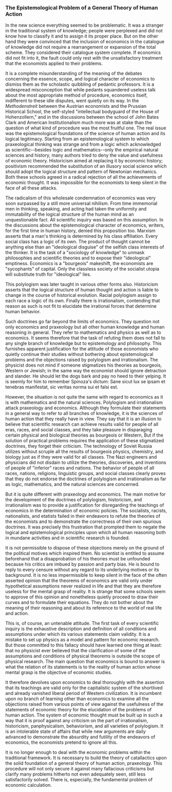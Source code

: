 ### The Epistemological Problem of a General Theory of Human Action

In the new science everything seemed to be problematic. It was a stranger in the traditional system of knowledge; people were perplexed and did not know how to classify it and to assign it its proper place. But on the other hand they were convinced that the inclusion of economics in the catalogue of knowledge did not require a rearrangement or expansion of the total scheme. They considered their catalogue system complete. If economics did not fit into it, the fault could only rest with the unsatisfactory treatment that the economists applied to their problems.

It is a complete misunderstanding of the meaning of the debates concerning the essence, scope, and logical character of economics to dismiss them as the scholastic quibbling of pedantic professors. It is a widespread misconception that while pedants squandered useless talk about the most appropriate method of procedure, economics itself, indifferent to these idle disputes, went quietly on its way. In the *Methodenstreit* between the Austrian economists and the Prussian Historical School, the self-styled "intellectual bodyguard of the House of Hohenzollern," and in the discussions between the school of John Bates Clark and American Institutionalism much more was at stake than the question of what kind of procedure was the most fruitful one. The real issue was the epistemological foundations of the science of human action and its logical legitimacy. Starting from an epistemological system to which praxeological thinking was strange and from a logic which acknowledged as scientific--besides logic and mathematics--only the empirical natural sciences and history, many authors tried to deny the value and usefulness of economic theory. Historicism aimed at replacing it by economic history; positivism recommended the substitution of an illusory social science which should adopt the logical structure and pattern of Newtonian mechanics. Both these schools agreed in a radical rejection of all the achievements of economic thought. It was impossible for the economists to keep silent in the face of all these attacks.

The radicalism of this wholesale condemnation of economics was very soon surpassed by a still more universal nihilism. From time immemorial men in thinking, speaking, and acting had taken the uniformity and immutability of the logical structure of the human mind as an unquestionable fact. All scientific inquiry was based on this assumption. In the discussions about the epistemological character of economics, writers, for the first time in human history, denied this proposition too. Marxism asserts that a man's thinking is determined by his class affiliation. Every social class has a logic of its own. The product of thought cannot be anything else than an "ideological disguise" of the selfish class interests of the thinker. It is the task of a "sociology of knowledge" to unmask philosophies and scientific theories and to expose their "ideological" emptiness. Economics is a "bourgeois" makeshift, the economists are "sycophants" of capital. Only the classless society of the socialist utopia will substitute truth for "ideological" lies.

This polylogism was later taught in various other forms also. Historicism asserts that the logical structure of human thought and action is liable to change in the course of historical evolution. Racial polylogism assign to each race a logic of its own. Finally there is irrationalism, contending that reason as such is not fit to elucidate the irrational forces that determine human behavior.

Such doctrines go far beyond the limits of economics. They question not only economics and praxeology but all other human knowledge and human reasoning in general. They refer to mathematics and physics as well as to economics. It seems therefore that the task of refuting them does not fall to any single branch of knowledge but to epistemology and philosophy. This furnishes apparent justification for the attitude of those economists who quietly continue their studies without bothering about epistemological problems and the objections raised by polylogism and irrationalism. The physicist does not mind if someone stigmatizes his theories as bourgeois, Western or Jewish; in the same way the economist should ignore detraction and slander. He should let the dogs bark and pay no heed to their yelping. It is seemly for him to remember Spinoza's dictum: Sane sicut lux se ipsam et tenebras manifestat, sic veritas norma sui et falsi est.

However, the situation is not quite the same with regard to economics as it is with mathematics and the natural sciences. Polylogism and irrationalism attack praxeology and economics. Although they formulate their statements in a general way to refer to all branches of knowledge, it is the sciences of human action that they really have in view. They say that it is an illusion to believe that scientific research can achieve results valid for people of all eras, races, and social classes, and they take pleasure in disparaging certain physical and biological theories as bourgeois or Western, But if the solution of practical problems requires the application of these stigmatized doctrines, they forget their criticism. The technology of Soviet Russia utilizes without scruple all the results of bourgeois physics, chemistry, and biology just as if they were valid for all classes. The Nazi engineers and physicians did not disdain to utilize the theories, discoveries, and inventions of people of "inferior" races and nations. The behavior of people of all races, nations, religions, linguistic groups, and social classes clearly proves that they do not endorse the doctrines of polylogism and irrationalism as far as logic, mathematics, and the natural sciences are concerned.

But it is quite different with praxeology and economics. The main motive for the development of the doctrines of polylogism, historicism, and irrationalism was to provide a justification for disregarding the teachings of economics in the determination of economic policies. The socialists, racists, nationalists, and etatists failed in their endeavors to refute the theories of the economists and to demonstrate the correctness of their own spurious doctrines. It was precisely this frustration that prompted them to negate the logical and epistemological principles upon which all human reasoning both in mundane activities and in scientific research is founded.

It is not permissible to dispose of these objections merely on the ground of the political motives which inspired them. No scientist is entitled to assume beforehand that a disapprobation of his theories must be unfounded because his critics are imbued by passion and party bias. He is bound to reply to every censure without any regard to its underlying motives or its background. It is no less impermissible to keep silent in the face of the often asserted opinion that the theorems of economics are valid only under hypothetical assumptions never realized in life and that they are therefore useless for the mental grasp of reality. It is strange that some schools seem to approve of this opinion and nonetheless quietly proceed to draw their curves and to formulate their equations. They do not bother about the meaning of their reasoning and about its reference to the world of real life and action.

This is, of course, an untenable attitude. The first task of every scientific inquiry is the exhaustive description and definition of all conditions and assumptions under which its various statements claim validity. It is a mistake to set up physics as a model and pattern for economic research. But those committed to this fallacy should have learned one thing at least: that no physicist ever believed that the clarification of some of the assumptions and conditions of physical theorems is outside the scope of physical research. The main question that economics is bound to answer is what the relation of its statements is to the reality of human action whose mental grasp is the objective of economic studies.

It therefore devolves upon economics to deal thoroughly with the assertion that its teachings are valid only for the capitalistic system of the shortlived and already vanished liberal period of Western civilization. It is incumbent upon no branch of learning other than economics to examine all the objections raised from various points of view against the usefulness of the statements of economic theory for the elucidation of the problems of human action. The system of economic thought must be built up in such a way that it is proof against any criticism on the part of irrationalism, historicism, panphysicalism, behaviorism, and all varieties of polylogism. It is an intolerable state of affairs that while new arguments are daily advanced to demonstrate the absurdity and futility of the endeavors of economics, the economists pretend to ignore all this.

It is no longer enough to deal with the economic problems within the traditional framework. It is necessary to build the theory of catallactics upon the solid foundation of a general theory of human action, praxeology. This procedure will not only secure it against many fallacious criticisms but clarify many problems hitherto not even adequately seen, still less satisfactorily solved. There is, especially, the fundamental problem of economic calculation.